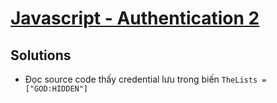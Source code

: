 # [Javascript - Authentication 2](https://www.root-me.org/en/Challenges/Web-Client/Javascript-Authentication-2)

## Solutions

- Đọc source code thấy credential lưu trong biến `TheLists = ["GOD:HIDDEN"]`
